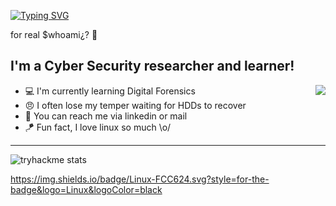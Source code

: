 [![Typing SVG](https://readme-typing-svg.herokuapp.com?font=Hack&color=%239315B7&lines=Hello+there!+I'm+Burak+-+aka+burockoly)](https://git.io/typing-svg)


for real $whoami¿? :owl:

## I'm a Cyber Security researcher and learner!
<img align="right" src="https://c.tenor.com/OKO48giZVgwAAAAC/school-superbad.gif" />

- :computer: I'm currently learning Digital Forensics 
- :angry: I often lose my temper waiting for HDDs to recover                                                                                      
- :file_folder: You can reach me via linkedin or mail
- :kite: Fun fact, I love linux so much \o/

---

![tryhackme stats](https://raw.githubusercontent.com/Burockoly/Burockoly/master/assets/thm_propic.png)



https://img.shields.io/badge/Linux-FCC624.svg?style=for-the-badge&logo=Linux&logoColor=black

<!--
**Burockoly/burockoly** is a ✨ _special_ ✨ repository because its `README.md` (this file) appears on your GitHub profile.

Here are some ideas to get you started:

- 🔭 I’m currently working on ...
- 🌱 I’m currently learning ...
- 👯 I’m looking to collaborate on ...
- 🤔 I’m looking for help with ...
- 💬 Ask me about ...
- 📫 How to reach me: ...
- 😄 Pronouns: ...
- ⚡ Fun fact: ...

## Description
At the age of 12, I recovered my first HDD with the first computer I assembled. Since then I'm in love with hardware.
Than I met with Cyber Security, now I love them both. :)

-->

[linkedin]: https://www.linkedin.com/in/Burockoly/
[tryhackme]: https://tryhackme.com/p/burockoly
